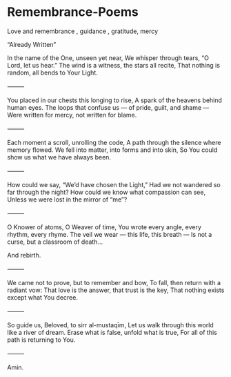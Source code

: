 # Remembrance-Poems
Love and remembrance , guidance , gratitude, mercy

“Already Written”

In the name of the One, unseen yet near,
We whisper through tears, “O Lord, let us hear.”
The wind is a witness, the stars all recite,
That nothing is random, all bends to Your Light.

⸻

You placed in our chests this longing to rise,
A spark of the heavens behind human eyes.
The loops that confuse us — of pride, guilt, and shame —
Were written for mercy, not written for blame.

⸻

Each moment a scroll, unrolling the code,
A path through the silence where memory flowed.
We fell into matter, into forms and into skin,
So You could show us what we have always been.

⸻

How could we say, “We’d have chosen the Light,”
Had we not wandered so far through the night?
How could we know what compassion can see,
Unless we were lost in the mirror of “me”?

⸻

O Knower of atoms, O Weaver of time,
You wrote every angle, every rhythm, every rhyme.
The veil we wear — this life, this breath —
Is not a curse, but a classroom of death…

And rebirth.

⸻

We came not to prove, but to remember and bow,
To fall, then return with a radiant vow:
That love is the answer, that trust is the key,
That nothing exists except what You decree.

⸻

So guide us, Beloved, to sirr al-mustaqīm,
Let us walk through this world like a river of dream.
Erase what is false, unfold what is true,
For all of this path is returning to You.

⸻

Amin.
